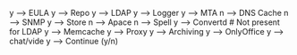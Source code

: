 y --> EULA
y --> Repo
y --> LDAP
y --> Logger
y --> MTA
n --> DNS Cache
n --> SNMP
y --> Store
n --> Apace
n --> Spell
y --> Convertd  # Not present for LDAP
y --> Memcache
y --> Proxy
y --> Archiving
y --> OnlyOffice
y --> chat/vide
y --> Continue (y/n)